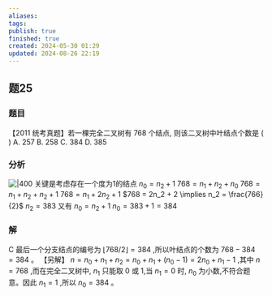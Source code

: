 ```yaml
---
aliases: 
tags: 
publish: true
finished: true
created: 2024-05-30 01:29
updated: 2024-08-26 22:19
---
```

## 题25
### 题目
【2011 统考真题】若一棵完全二叉树有 768 个结点, 则该二叉树中叶结点个数是 ( )
A. 257 
B. 258 
C. 384 
D. 385
### 分析
![|400](https://img.hwenyi.live/202408272019450.webp)
关键是考虑存在一个度为1的结点
$n_0 = n_2 + 1$
$768 = n_1 + n_2 + n_0$
$768 = n_1 + n_2 + n_2 + 1$
$768 = n_1 + 2n_2 + 1$
$768 = 2n_2 + 2  \implies n_2 = \frac{766}{2}$
$n_2 = 383$ 又有 $n_0 = n_2 + 1$
$n_0 = 383 + 1 = 384$
### 解
C
最后一个分支结点的编号为 $\lfloor {768}/2\rfloor  = {384}$ ,所以叶结点的个数为 ${768} - {384} = {384}$ 。
【另解】 $n = {n}_{0} + {n}_{1} + {n}_{2} = {n}_{0} + {n}_{1} + \left( {{n}_{0} - 1}\right)  = 2{n}_{0} + {n}_{1} - 1$ ,其中 $n = {768}$ ,而在完全二叉树中, ${n}_{1}$ 只能取 0 或 1,当 ${n}_{1} = 0$ 时, ${n}_{0}$ 为小数,不符合题意。因此 ${n}_{1} = 1$ ,所以 ${n}_{0} = {384}$ 。
